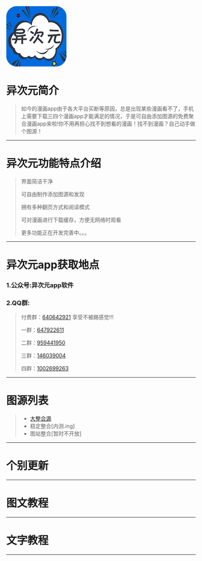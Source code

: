 <img src="./软件图片/source.jpg">

# 异次元简介

>如今的漫画app由于各大平台买断等原因，总是出现某些漫画看不了，手机上需要下载三四个漫画app才能满足的情况，于是可自由添加图源的免费聚合漫画app来啦!你不用再担心找不到想看的漫画！找不到漫画？自己动手做个图源！

---

# 异次元功能特点介绍

>界面简洁干净
>
>可自由制作添加图源和发现
>
>拥有多种翻页方式和阅读模式
>
>可对漫画进行下载缓存，方便无网络时观看
>
>更多功能正在开发完善中。。。

---

# 异次元app获取地点

### 1.公众号:异次元app软件


### 2.QQ群:


>付费群：[640642921](http://qm.qq.com/cgi-bin/qm/qr?k=-Zc_HsVIdCWsidPSihAC2zlOPgaERHsH)
享受不被踢感觉!!!
>
>
>一群：[647922611](http://qm.qq.com/cgi-bin/qm/qr?k=mTJNcgCTs1gwe7hPN791S4k0gRnv4eY-)
>
>
>二群：[959441950](http://qm.qq.com/cgi-bin/qm/qr?k=nOi8NLsHKzvacaJTbYd9_5_YnVEm4Ba3)
>
>
>三群：[146039004](http://qm.qq.com/cgi-bin/qm/qr?k=szcg5QOxMAOTEg3BN4eWkOoZCez0_ngP)
>
>
>四群：[1002699263](http://qm.qq.com/cgi-bin/qm/qr?k=ObITPKZs9HeTLNP4T1rtSWdXGMxb1lsd)
>
---

# 图源列表

>- [大整合源](图源.txt)
>- 稳定整合[内测.ing]
>- 图站整合[暂时不开放]

---

# 个别更新

---

# 图文教程

---

# 文字教程

---




